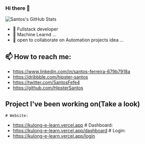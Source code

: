 ### Hi there 👋

![Santos's GitHub Stats](https://github-readme-stats.vercel.app/api?username=HipsterSantos&count_private=true&show_icons=true&theme=algolia )
- 🔭 Fullstack developer 
- 🌱 Machine Learnd ...
- 👯 open to collaborate on Automation projects idea ...


## 📫 How to reach me: 
    
- https://www.linkedin.com/in/santos-ferreira-679b7918a
- https://dribbble.com/hipster-santos
- https://twitter.com/SantosFefe4
- https://github.com/HipsterSantos

## Project I've been working on(Take a look)
    # Website: 
   -  https://kulong-e-learn.vercel.app
    # Dashboard: 
   - https://kulong-e-learn.vercel.app/dashboard
    # Login:
   - https://kulong-e-learn.vercel.app/login
  



